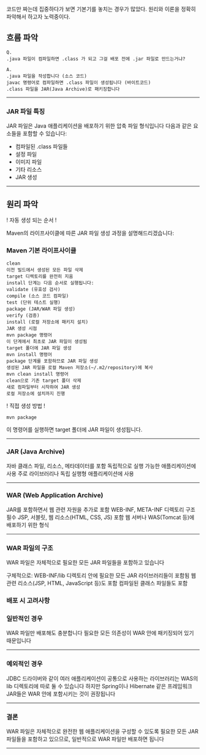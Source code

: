 <p>코드만 짜는데 집중하다가 보면 기본기를 놓치는 경우가 많았다.
원리와 이론을 정확히 파악해서 하고자 노력중이다.</p>
<h2 id="흐름-파악">흐름 파악</h2>
<pre><code>Q.
.java 파일이 컴파일하면 .class 가 되고 그걸 배포 전에 .jar 파일로 만드는거냐?</code></pre><pre><code>A. 
.java 파일을 작성합니다 (소스 코드)
javac 명령어로 컴파일하면 .class 파일이 생성됩니다 (바이트코드)
.class 파일을 JAR(Java Archive)로 패키징합니다</code></pre><hr />
<h3 id="jar-파일-특징">JAR 파일 특징</h3>
<p>JAR 파일은 Java 애플리케이션을 배포하기 위한 압축 파일 형식입니다
다음과 같은 요소들을 포함할 수 있습니다:</p>
<ul>
<li>컴파일된 .class 파일들</li>
<li>설정 파일</li>
<li>이미지 파일</li>
<li>기타 리소스</li>
<li>JAR 생성</li>
</ul>
<hr />
<h2 id="원리-파악">원리 파악</h2>
<p>! 자동 생성 되는 순서 !</p>
<p>Maven의 라이프사이클에 따른 JAR 파일 생성 과정을 설명해드리겠습니다:</p>
<h3 id="maven-기본-라이프사이클">Maven 기본 라이프사이클</h3>
<pre><code>clean
이전 빌드에서 생성된 모든 파일 삭제
target 디렉토리를 완전히 지움
install 단계는 다음 순서로 실행됩니다:
validate (유효성 검사)
compile (소스 코드 컴파일)
test (단위 테스트 실행)
package (JAR/WAR 파일 생성)
verify (검증)
install (로컬 저장소에 패키지 설치)
JAR 생성 시점
mvn package 명령어
이 단계에서 최초로 JAR 파일이 생성됨
target 폴더에 JAR 파일 생성
mvn install 명령어
package 단계를 포함하므로 JAR 파일 생성
생성된 JAR 파일을 로컬 Maven 저장소(~/.m2/repository)에 복사
mvn clean install 명령어
clean으로 기존 target 폴더 삭제
새로 컴파일부터 시작하여 JAR 생성
로컬 저장소에 설치까지 진행</code></pre><p>! 직접 생성 방법 !</p>
<pre><code>mvn package</code></pre><p>이 명령어를 실행하면 target 폴더에 JAR 파일이 생성됩니다.</p>
<hr />
<h3 id="jar-java-archive">JAR (Java Archive)</h3>
<p>자바 클래스 파일, 리소스, 메타데이터를 포함
독립적으로 실행 가능한 애플리케이션에 사용
주로 라이브러리나 독립 실행형 애플리케이션에 사용</p>
<hr />
<h3 id="war-web-application-archive">WAR (Web Application Archive)</h3>
<p>JAR를 포함하면서 웹 관련 자원을 추가로 포함
WEB-INF, META-INF 디렉토리 구조 필수
JSP, 서블릿, 웹 리소스(HTML, CSS, JS) 포함
웹 서버나 WAS(Tomcat 등)에 배포하기 위한 형식</p>
<hr />
<h3 id="war-파일의-구조">WAR 파일의 구조</h3>
<p>WAR 파일은 자체적으로 필요한 모든 JAR 파일들을 포함하고 있습니다</p>
<p>구체적으로:
WEB-INF/lib 디렉토리 안에 필요한 모든 JAR 라이브러리들이 포함됨
웹 관련 리소스(JSP, HTML, JavaScript 등)도 포함
컴파일된 클래스 파일들도 포함</p>
<h3 id="배포-시-고려사항">배포 시 고려사항</h3>
<h3 id="일반적인-경우">일반적인 경우</h3>
<p>WAR 파일만 배포해도 충분합니다
필요한 모든 의존성이 WAR 안에 패키징되어 있기 때문입니다</p>
<hr />
<h3 id="예외적인-경우">예외적인 경우</h3>
<p>JDBC 드라이버와 같이 여러 애플리케이션이 공통으로 사용하는 라이브러리는 WAS의 lib 디렉토리에 따로 둘 수 있습니다
하지만 Spring이나 Hibernate 같은 프레임워크 JAR들은 WAR 안에 포함시키는 것이 권장됩니다</p>
<hr />
<h3 id="결론">결론</h3>
<p>WAR 파일은 자체적으로 완전한 웹 애플리케이션을 구성할 수 있도록 필요한 모든 JAR 파일들을 포함하고 있으므로, 
일반적으로 WAR 파일만 배포하면 됩니다</p>
<hr />
